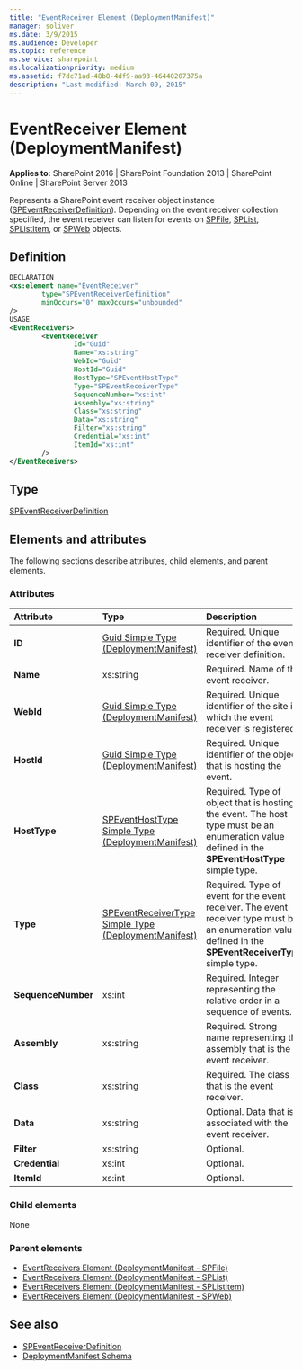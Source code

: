 ```yaml
---
title: "EventReceiver Element (DeploymentManifest)"
manager: soliver
ms.date: 3/9/2015
ms.audience: Developer
ms.topic: reference
ms.service: sharepoint
ms.localizationpriority: medium
ms.assetid: f7dc71ad-48b8-4df9-aa93-46440207375a
description: "Last modified: March 09, 2015"
---
```


# EventReceiver Element (DeploymentManifest)

**Applies to:** SharePoint 2016 | SharePoint Foundation 2013 | SharePoint Online | SharePoint Server 2013 
  
Represents a SharePoint event receiver object instance ([SPEventReceiverDefinition](https://msdn.microsoft.com/library/Microsoft.SharePoint.SPEventReceiverDefinition.aspx)). Depending on the event receiver collection specified, the event receiver can listen for events on [SPFile](https://msdn.microsoft.com/library/Microsoft.SharePoint.SPFile.aspx), [SPList](https://msdn.microsoft.com/library/Microsoft.SharePoint.SPList.aspx), [SPListItem](https://msdn.microsoft.com/library/Microsoft.SharePoint.SPListItem.aspx), or [SPWeb](https://msdn.microsoft.com/library/Microsoft.SharePoint.SPWeb.aspx) objects. 

## Definition

```XML
DECLARATION
<xs:element name="EventReceiver" 
        type="SPEventReceiverDefinition" 
        minOccurs="0" maxOccurs="unbounded" 
/>
USAGE
<EventReceivers>
        <EventReceiver
                Id="Guid"
                Name="xs:string"
                WebId="Guid"
                HostId="Guid"
                HostType="SPEventHostType"
                Type="SPEventReceiverType"
                SequenceNumber="xs:int"
                Assembly="xs:string"
                Class="xs:string"
                Data="xs:string"
                Filter="xs:string"
                Credential="xs:int"
                ItemId="xs:int"
        />
</EventReceivers>

```

## Type

[SPEventReceiverDefinition](https://msdn.microsoft.com/library/Microsoft.SharePoint.SPEventReceiverDefinition.aspx)
  
## Elements and attributes

The following sections describe attributes, child elements, and parent elements.

### Attributes

|**Attribute**|**Type**|**Description**|
|:-----|:-----|:-----|
|**ID**  <br/> |[Guid Simple Type (DeploymentManifest)](guid-simple-type-deploymentmanifest.md) <br/> |Required. Unique identifier of the event receiver definition.  <br/> |
|**Name**  <br/> |xs:string  <br/> |Required. Name of the event receiver.  <br/> |
|**WebId**  <br/> |[Guid Simple Type (DeploymentManifest)](guid-simple-type-deploymentmanifest.md) <br/> |Required. Unique identifier of the site in which the event receiver is registered.  <br/> |
|**HostId**  <br/> |[Guid Simple Type (DeploymentManifest)](guid-simple-type-deploymentmanifest.md) <br/> |Required. Unique identifier of the object that is hosting the event.  <br/> |
|**HostType**  <br/> |[SPEventHostType Simple Type (DeploymentManifest)](speventhosttype-simple-type-deploymentmanifest.md) <br/> |Required. Type of object that is hosting the event. The host type must be an enumeration value defined in the **SPEventHostType** simple type.  <br/> |
|**Type**  <br/> |[SPEventReceiverType Simple Type (DeploymentManifest)](speventreceivertype-simple-type-deploymentmanifest.md) <br/> |Required. Type of event for the event receiver. The event receiver type must be an enumeration value defined in the **SPEventReceiverType** simple type.  <br/> |
|**SequenceNumber**  <br/> |xs:int  <br/> |Required. Integer representing the relative order in a sequence of events.  <br/> |
|**Assembly**  <br/> |xs:string  <br/> |Required. Strong name representing the assembly that is the event receiver.  <br/> |
|**Class**  <br/> |xs:string  <br/> |Required. The class that is the event receiver.  <br/> |
|**Data**  <br/> |xs:string  <br/> |Optional. Data that is associated with the event receiver.  <br/> |
|**Filter**  <br/> |xs:string  <br/> |Optional.  <br/> |
|**Credential**  <br/> |xs:int  <br/> |Optional.  <br/> |
|**ItemId**  <br/> |xs:int  <br/> |Optional.  <br/> |
   
### Child elements

None 
   
### Parent elements

- [EventReceivers Element (DeploymentManifest - SPFile)](eventreceivers-element-deploymentmanifestspfile.md)
- [EventReceivers Element (DeploymentManifest - SPList)](eventreceivers-element-deploymentmanifestsplist.md)
- [EventReceivers Element (DeploymentManifest - SPListItem)](eventreceivers-element-deploymentmanifestsplistitem.md)
- [EventReceivers Element (DeploymentManifest - SPWeb)](eventreceivers-element-deploymentmanifestspweb.md)
   
## See also

- [SPEventReceiverDefinition](https://msdn.microsoft.com/library/Microsoft.SharePoint.SPEventReceiverDefinition.aspx)
- [DeploymentManifest Schema](deploymentmanifest-schema.md)

